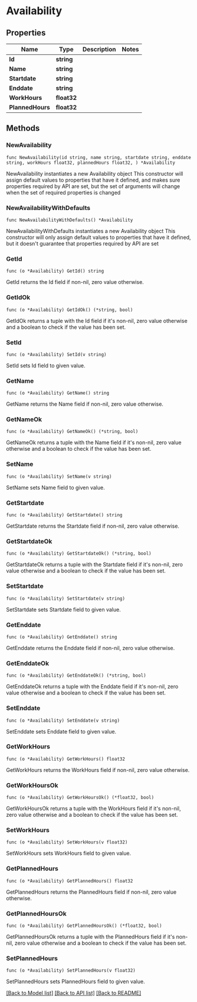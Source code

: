 # Availability

## Properties

Name | Type | Description | Notes
------------ | ------------- | ------------- | -------------
**Id** | **string** |  | 
**Name** | **string** |  | 
**Startdate** | **string** |  | 
**Enddate** | **string** |  | 
**WorkHours** | **float32** |  | 
**PlannedHours** | **float32** |  | 

## Methods

### NewAvailability

`func NewAvailability(id string, name string, startdate string, enddate string, workHours float32, plannedHours float32, ) *Availability`

NewAvailability instantiates a new Availability object
This constructor will assign default values to properties that have it defined,
and makes sure properties required by API are set, but the set of arguments
will change when the set of required properties is changed

### NewAvailabilityWithDefaults

`func NewAvailabilityWithDefaults() *Availability`

NewAvailabilityWithDefaults instantiates a new Availability object
This constructor will only assign default values to properties that have it defined,
but it doesn't guarantee that properties required by API are set

### GetId

`func (o *Availability) GetId() string`

GetId returns the Id field if non-nil, zero value otherwise.

### GetIdOk

`func (o *Availability) GetIdOk() (*string, bool)`

GetIdOk returns a tuple with the Id field if it's non-nil, zero value otherwise
and a boolean to check if the value has been set.

### SetId

`func (o *Availability) SetId(v string)`

SetId sets Id field to given value.


### GetName

`func (o *Availability) GetName() string`

GetName returns the Name field if non-nil, zero value otherwise.

### GetNameOk

`func (o *Availability) GetNameOk() (*string, bool)`

GetNameOk returns a tuple with the Name field if it's non-nil, zero value otherwise
and a boolean to check if the value has been set.

### SetName

`func (o *Availability) SetName(v string)`

SetName sets Name field to given value.


### GetStartdate

`func (o *Availability) GetStartdate() string`

GetStartdate returns the Startdate field if non-nil, zero value otherwise.

### GetStartdateOk

`func (o *Availability) GetStartdateOk() (*string, bool)`

GetStartdateOk returns a tuple with the Startdate field if it's non-nil, zero value otherwise
and a boolean to check if the value has been set.

### SetStartdate

`func (o *Availability) SetStartdate(v string)`

SetStartdate sets Startdate field to given value.


### GetEnddate

`func (o *Availability) GetEnddate() string`

GetEnddate returns the Enddate field if non-nil, zero value otherwise.

### GetEnddateOk

`func (o *Availability) GetEnddateOk() (*string, bool)`

GetEnddateOk returns a tuple with the Enddate field if it's non-nil, zero value otherwise
and a boolean to check if the value has been set.

### SetEnddate

`func (o *Availability) SetEnddate(v string)`

SetEnddate sets Enddate field to given value.


### GetWorkHours

`func (o *Availability) GetWorkHours() float32`

GetWorkHours returns the WorkHours field if non-nil, zero value otherwise.

### GetWorkHoursOk

`func (o *Availability) GetWorkHoursOk() (*float32, bool)`

GetWorkHoursOk returns a tuple with the WorkHours field if it's non-nil, zero value otherwise
and a boolean to check if the value has been set.

### SetWorkHours

`func (o *Availability) SetWorkHours(v float32)`

SetWorkHours sets WorkHours field to given value.


### GetPlannedHours

`func (o *Availability) GetPlannedHours() float32`

GetPlannedHours returns the PlannedHours field if non-nil, zero value otherwise.

### GetPlannedHoursOk

`func (o *Availability) GetPlannedHoursOk() (*float32, bool)`

GetPlannedHoursOk returns a tuple with the PlannedHours field if it's non-nil, zero value otherwise
and a boolean to check if the value has been set.

### SetPlannedHours

`func (o *Availability) SetPlannedHours(v float32)`

SetPlannedHours sets PlannedHours field to given value.



[[Back to Model list]](../README.md#documentation-for-models) [[Back to API list]](../README.md#documentation-for-api-endpoints) [[Back to README]](../README.md)


